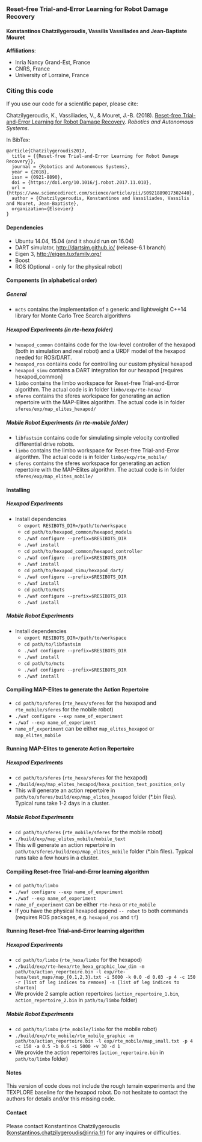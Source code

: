 ### Reset-free Trial-and-Error Learning for Robot Damage Recovery

#### Konstantinos Chatzilygeroudis, Vassilis Vassiliades and Jean-Baptiste Mouret

**Affiliations**:

- Inria Nancy Grand-Est, France
- CNRS, France
- University of Lorraine, France

### Citing this code

If you use our code for a scientific paper, please cite:

Chatzilygeroudis, K., Vassiliades, V., & Mouret, J.-B. (2018). [Reset-free Trial-and-Error Learning for Robot Damage Recovery](https://arxiv.org/abs/1610.04213). *Robotics and Autonomous Systems*.

In BibTex:

    @article{Chatzilygeroudis2017,
      title = {{Reset-free Trial-and-Error Learning for Robot Damage Recovery}},
      journal = {Robotics and Autonomous Systems},
      year = {2018},
      issn = {0921-8890},
      doi = {https://doi.org/10.1016/j.robot.2017.11.010},
      url = {https://www.sciencedirect.com/science/article/pii/S0921889017302440},
      author = {Chatzilygeroudis, Konstantinos and Vassiliades, Vassilis and Mouret, Jean-Baptiste},
      organization={Elsevier}
    }

#### Dependencies

- Ubuntu 14.04, 15.04 (and it should run on 16.04)
- DART simulator, http://dartsim.github.io/ (release-6.1 branch)
- Eigen 3, http://eigen.tuxfamily.org/
- Boost
- ROS (Optional - only for the physical robot)

#### Components (in alphabetical order)

##### General

- `mcts` contains the implementation of a generic and lightweight C++14 library for Monte Carlo Tree Search algorithms

##### Hexapod Experiments (in rte-hexa folder)

- `hexapod_common` contains code for the low-level controller of the hexapod (both in simulation and real robot) and a URDF model of the hexapod needed for ROS/DART.
- `hexapod_ros` contains code for controlling our custom physical hexapod
- `hexapod_simu` contains a DART integration for our hexapod [requires hexapod_common]
- `limbo` contains the limbo workspace for Reset-free Trial-and-Error algorithm. The actual code is in folder `limbo/exp/rte-hexa/`
- `sferes` contains the sferes workspace for generating an action repertoire with the MAP-Elites algorithm. The actual code is in folder `sferes/exp/map_elites_hexapod/`

##### Mobile Robot Experiments (in rte-mobile folder)

- `libfastsim` contains code for simulating simple velocity controlled differential drive robots.
- `limbo` contains the limbo workspace for Reset-free Trial-and-Error algorithm. The actual code is in folder `limbo/exp/rte_mobile/`
- `sferes` contains the sferes workspace for generating an action repertoire with the MAP-Elites algorithm. The actual code is in folder `sferes/exp/map_elites_mobile/`

#### Installing

##### Hexapod Experiments

- Install dependencies
  - `export RESIBOTS_DIR=/path/to/workspace`
  - `cd path/to/hexapod_common/hexapod_models`
  - `./waf configure --prefix=$RESIBOTS_DIR`
  - `./waf install`
  - `cd path/to/hexapod_common/hexapod_controller`
  - `./waf configure --prefix=$RESIBOTS_DIR`
  - `./waf install`
  - `cd path/to/hexapod_simu/hexapod_dart/`
  - `./waf configure --prefix=$RESIBOTS_DIR`
  - `./waf install`
  - `cd path/to/mcts`
  - `./waf configure --prefix=$RESIBOTS_DIR`
  - `./waf install`

##### Mobile Robot Experiments

- Install dependencies
  - `export RESIBOTS_DIR=/path/to/workspace`
  - `cd path/to/libfastsim`
  - `./waf configure --prefix=$RESIBOTS_DIR`
  - `./waf install`
  - `cd path/to/mcts`
  - `./waf configure --prefix=$RESIBOTS_DIR`
  - `./waf install`

#### Compiling MAP-Elites to generate the Action Repertoire

- `cd path/to/sferes` (`rte_hexa/sferes` for the hexapod and `rte_mobile/sferes` for the mobile robot)
- `./waf configure --exp name_of_experiment`
- `./waf --exp name_of_experiment`
- `name_of_experiment` can be either `map_elites_hexapod` or `map_elites_mobile`

#### Running MAP-Elites to generate Action Repertoire

##### Hexapod Experiments

- `cd path/to/sferes` (`rte_hexa/sferes` for the hexapod)
- `./build/exp/map_elites_hexapod/hexa_position_text_position_only`
- This will generate an action repertoire in `path/to/sferes/build/exp/map_elites_hexapod` folder (\*.bin files). Typical runs take 1-2 days in a cluster.

##### Mobile Robot Experiments

- `cd path/to/sferes` (`rte_mobile/sferes` for the mobile robot)
- `./build/exp/map_elites_mobile/mobile_text`
- This will generate an action repertoire in `path/to/sferes/build/exp/map_elites_mobile` folder (\*.bin files). Typical runs take a few hours in a cluster.

#### Compiling Reset-free Trial-and-Error learning algorithm

- `cd path/to/limbo`
- `./waf configure --exp name_of_experiment`
- `./waf --exp name_of_experiment`
- `name_of_experiment` can be either `rte-hexa` or `rte_mobile`
- If you have the physical hexapod append `-- robot` to both commands (requires ROS packages, e.g. `hexapod_ros` and `tf`)

#### Running Reset-free Trial-and-Error learning algorithm

##### Hexapod Experiments

- `cd path/to/limbo` (`rte_hexa/limbo` for the hexapod)
- `./build/exp/rte-hexa/rte_hexa_graphic_low_dim -m path/to/action_repertoire.bin -l exp/rte-hexa/test_maps/map_{0,1,2,3}.txt -i 5000 -k 0.0 -d 0.03 -p 4 -c 150 -r [list of leg indices to remove] -s [list of leg indices to shorten]`
- We provide 2 sample action repertoires (`action_repertoire_1.bin`, `action_repertoire_2.bin` in `path/to/limbo` folder)

##### Mobile Robot Experiments

- `cd path/to/limbo` (`rte_mobile/limbo` for the mobile robot)
- `./build/exp/rte_mobile/rte_mobile_graphic -m path/to/action_repertoire.bin -l exp/rte_mobile/map_small.txt -p 4 -c 150 -a 0.5 -b 0.6 -i 5000 -v 30 -d 1`
- We provide the action repertoires (`action_repertoire.bin` in `path/to/limbo` folder)

#### Notes

This version of code does not include the rough terrain experiments and the TEXPLORE baseline for the hexapod robot. Do not hesitate to contact the authors for details and/or this missing code.

#### Contact

Please contact Konstantinos Chatzilygeroudis ([konstantinos.chatzilygeroudis@inria.fr](mailto:konstantinos.chatzilygeroudis@inria.fr)) for any inquires or difficulties.
